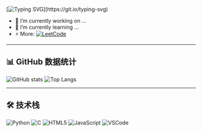 <!-- 动态打字机标题 -->
[![Typing SVG](https://readme-typing-svg.herokuapp.com?size=28&color=FFB6C1&lines=Hi+there!+👋;Welcome+to+my+GitHub!;Enjoy+your+stay+here!)](https://git.io/typing-svg)

- 🔭 I’m currently working on ...
- 🌱 I’m currently learning ...
- ⚡ More: [![LeetCode](https://img.shields.io/badge/LeetCode-我的刷题主页-orange?logo=leetcode)](https://leetcode.cn/u/random99/)


---

## 📊 GitHub 数据统计
![GitHub stats](https://github-readme-stats.vercel.app/api?username=random99899&show_icons=true&theme=tokyonight)
![Top Langs](https://github-readme-stats.vercel.app/api/top-langs/?username=random99899&layout=compact&theme=tokyonight)

---

## 🛠 技术栈
![Python](https://img.shields.io/badge/Language-Python-blue)
![C](https://img.shields.io/badge/Language-C-green)
![HTML5](https://img.shields.io/badge/Language-HTML5-orange)
![JavaScript](https://img.shields.io/badge/Language-JavaScript-yellow)
![VSCode](https://img.shields.io/badge/IDE-VSCode-purple)



